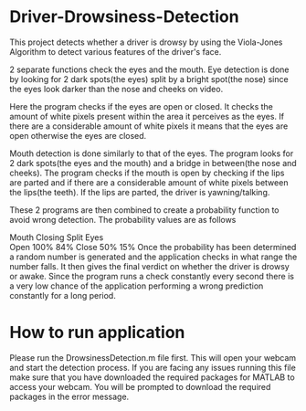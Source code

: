 # Driver-Drowsiness-Detection
This project detects whether a driver is drowsy by using the Viola-Jones Algorithm to detect various features of the driver's face.

2 separate functions check the eyes and the mouth. Eye detection is done by looking for 2 dark spots(the eyes) split by a bright spot(the nose) since the eyes look darker than the nose and cheeks on video.

Here the program checks if the eyes are open or closed. It checks the amount of white pixels present within the area it perceives as the eyes. If there are a considerable amount of white pixels it means that the eyes are open otherwise the eyes are closed.

Mouth detection is done similarly to that of the eyes. The program looks for 2 dark spots(the eyes and the mouth) and a bridge in between(the nose and cheeks). The program checks if the mouth is open by checking if the lips are parted and if there are a considerable amount of white pixels between the lips(the teeth). If the lips are parted, the driver is yawning/talking.

These 2 programs are then combined to create a probability function to avoid wrong detection. The probability values are as follows

Mouth	Closing	Split
Eyes		
Open	100%	  84%
Close	50%	    15%
Once the probability has been determined a random number is generated and the application checks in what range the number falls. It then gives the final verdict on whether the driver is drowsy or awake. Since the program runs a check constantly every second there is a very low chance of the application performing a wrong prediction constantly for a long period.

# How to run application
Please run the DrowsinessDetection.m file first. This will open your webcam and start the detection process.
If you are facing any issues running this file make sure that you have downloaded the required packages for MATLAB to access your webcam.
You will be prompted to download the required packages in the error message.
